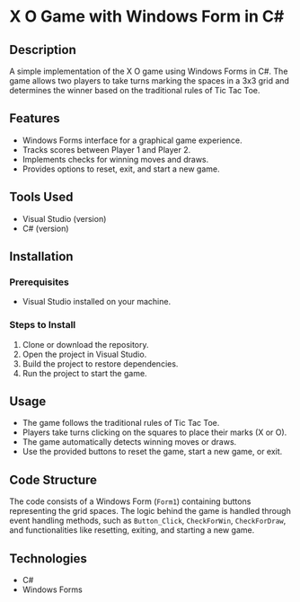 # X O Game with Windows Form in C#

## Description

A simple implementation of the X O game using Windows Forms in C#. The game allows two players to take turns marking the spaces in a 3x3 grid and determines the winner based on the traditional rules of Tic Tac Toe.

## Features

- Windows Forms interface for a graphical game experience.
- Tracks scores between Player 1 and Player 2.
- Implements checks for winning moves and draws.
- Provides options to reset, exit, and start a new game.

## Tools Used

- Visual Studio (version)
- C# (version)

## Installation

### Prerequisites

- Visual Studio installed on your machine.

### Steps to Install

1. Clone or download the repository.
2. Open the project in Visual Studio.
3. Build the project to restore dependencies.
4. Run the project to start the game.

## Usage

- The game follows the traditional rules of Tic Tac Toe.
- Players take turns clicking on the squares to place their marks (X or O).
- The game automatically detects winning moves or draws.
- Use the provided buttons to reset the game, start a new game, or exit.

## Code Structure

The code consists of a Windows Form (`Form1`) containing buttons representing the grid spaces. The logic behind the game is handled through event handling methods, such as `Button_Click`, `CheckForWin`, `CheckForDraw`, and functionalities like resetting, exiting, and starting a new game.

## Technologies

- C#
- Windows Forms

